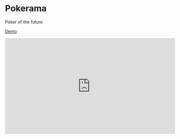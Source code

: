 Pokerama
========

Poker of the future

[Demo](https://www.youtube.com/watch?v=5Jq4HJDcIT8)

<iframe width="560" height="315" src="https://www.youtube.com/embed/5Jq4HJDcIT8" frameborder="0" allowfullscreen></iframe>
